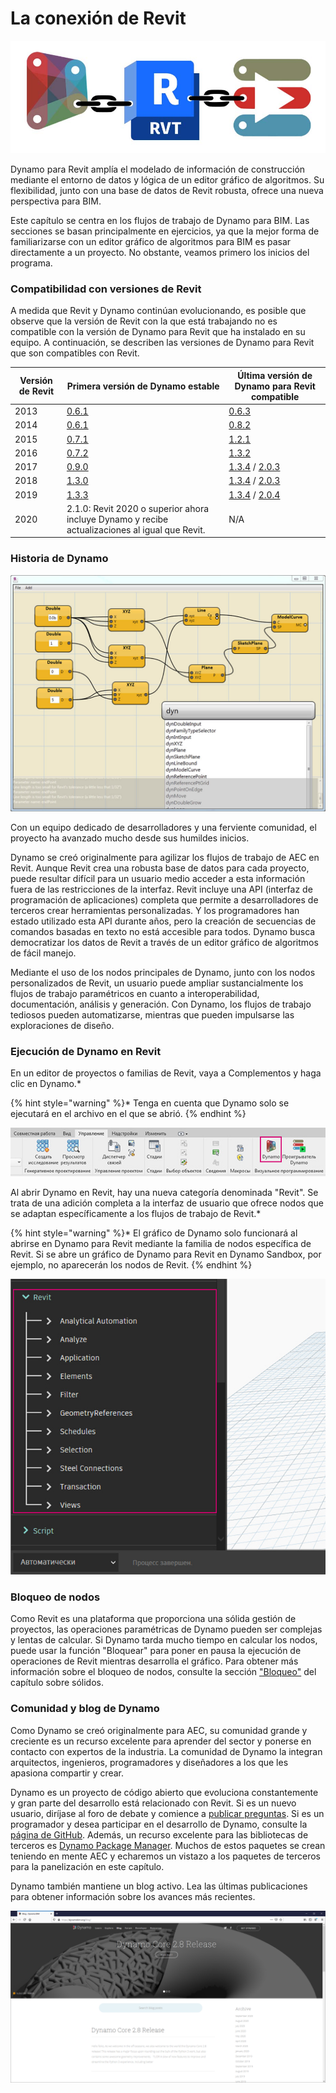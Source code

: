 # La conexión de Revit

![](images/1/revitconnectionlink.jpg)

Dynamo para Revit amplía el modelado de información de construcción mediante el entorno de datos y lógica de un editor gráfico de algoritmos. Su flexibilidad, junto con una base de datos de Revit robusta, ofrece una nueva perspectiva para BIM.

Este capítulo se centra en los flujos de trabajo de Dynamo para BIM. Las secciones se basan principalmente en ejercicios, ya que la mejor forma de familiarizarse con un editor gráfico de algoritmos para BIM es pasar directamente a un proyecto. No obstante, veamos primero los inicios del programa.

### Compatibilidad con versiones de Revit

A medida que Revit y Dynamo continúan evolucionando, es posible que observe que la versión de Revit con la que está trabajando no es compatible con la versión de Dynamo para Revit que ha instalado en su equipo. A continuación, se describen las versiones de Dynamo para Revit que son compatibles con Revit.

| Versión de Revit | Primera versión de Dynamo estable                                                       | Última versión de Dynamo para Revit compatible                                                                                                                                |
| ------------- | --------------------------------------------------------------------------------- | ---------------------------------------------------------------------------------------------------------------------------------------------------------------------- |
| 2013          | [0.6.1](http://dyn-builds-data.s3-us-west-2.amazonaws.com/DynamoInstall0.6.1.exe) | [0.6.3](http://dyn-builds-data.s3-us-west-2.amazonaws.com/DynamoInstall0.6.3.exe)                                                                                      |
| 2014          | [0.6.1](http://dyn-builds-data.s3-us-west-2.amazonaws.com/DynamoInstall0.6.1.exe) | [0.8.2](http://dyn-builds-data.s3-us-west-2.amazonaws.com/DynamoInstall0.8.2.exe)                                                                                      |
| 2015          | [0.7.1](http://dyn-builds-data.s3-us-west-2.amazonaws.com/DynamoInstall0.7.1.exe) | [1.2.1](http://dyn-builds-data.s3-us-west-2.amazonaws.com/DynamoInstall1.2.1.exe)                                                                                      |
| 2016          | [0.7.2](http://dyn-builds-data.s3-us-west-2.amazonaws.com/DynamoInstall0.7.2.exe) | [1.3.2](http://dyn-builds-data.s3-us-west-2.amazonaws.com/DynamoInstall1.3.2.exe)                                                                                      |
| 2017          | [0.9.0](http://dyn-builds-data.s3-us-west-2.amazonaws.com/DynamoInstall0.9.0.exe) | [1.3.4](http://dyn-builds-data.s3-us-west-2.amazonaws.com/DynamoInstall1.3.4.exe) / [2.0.3](https://dyn-builds-data.s3-us-west-2.amazonaws.com/DynamoInstall2.0.3.exe) |
| 2018          | [1.3.0](http://dyn-builds-data.s3-us-west-2.amazonaws.com/DynamoInstall1.3.0.exe) | [1.3.4](http://dyn-builds-data.s3-us-west-2.amazonaws.com/DynamoInstall1.3.4.exe) / [2.0.3](https://dyn-builds-data.s3-us-west-2.amazonaws.com/DynamoInstall2.0.3.exe) |
| 2019          | [1.3.3](http://dyn-builds-data.s3-us-west-2.amazonaws.com/DynamoInstall1.3.3.exe) | [1.3.4](http://dyn-builds-data.s3-us-west-2.amazonaws.com/DynamoInstall1.3.4.exe) / [2.0.4](https://dyn-builds-data.s3-us-west-2.amazonaws.com/DynamoInstall2.0.4.exe) |
| 2020         | 2.1.0: Revit 2020 o superior ahora incluye Dynamo y recibe actualizaciones al igual que Revit.      | N/A                                                                                                                                                                    |

### Historia de Dynamo

![Historia](images/1/earlyScreenshot.jpg)

Con un equipo dedicado de desarrolladores y una ferviente comunidad, el proyecto ha avanzado mucho desde sus humildes inicios.

Dynamo se creó originalmente para agilizar los flujos de trabajo de AEC en Revit. Aunque Revit crea una robusta base de datos para cada proyecto, puede resultar difícil para un usuario medio acceder a esta información fuera de las restricciones de la interfaz. Revit incluye una API (interfaz de programación de aplicaciones) completa que permite a desarrolladores de terceros crear herramientas personalizadas. Y los programadores han estado utilizado esta API durante años, pero la creación de secuencias de comandos basadas en texto no está accesible para todos. Dynamo busca democratizar los datos de Revit a través de un editor gráfico de algoritmos de fácil manejo.

Mediante el uso de los nodos principales de Dynamo, junto con los nodos personalizados de Revit, un usuario puede ampliar sustancialmente los flujos de trabajo paramétricos en cuanto a interoperabilidad, documentación, análisis y generación. Con Dynamo, los flujos de trabajo tediosos pueden automatizarse, mientras que pueden impulsarse las exploraciones de diseño.

### Ejecución de Dynamo en Revit

En un editor de proyectos o familias de Revit, vaya a Complementos y haga clic en Dynamo.*

{% hint style="warning" %}* Tenga en cuenta que Dynamo solo se ejecutará en el archivo en el que se abrió. {% endhint %}

![](<../2_setup_for_dynamo/images/launchdynamofromrevit (1).jpg>)

Al abrir Dynamo en Revit, hay una nueva categoría denominada "Revit". Se trata de una adición completa a la interfaz de usuario que ofrece nodos que se adaptan específicamente a los flujos de trabajo de Revit.*

{% hint style="warning" %}* El gráfico de Dynamo solo funcionará al abrirse en Dynamo para Revit mediante la familia de nodos específica de Revit. Si se abre un gráfico de Dynamo para Revit en Dynamo Sandbox, por ejemplo, no aparecerán los nodos de Revit. {% endhint %}

![](images/1/revitconnection-runningdynamoinrevit02.jpg)

### Bloqueo de nodos

Como Revit es una plataforma que proporciona una sólida gestión de proyectos, las operaciones paramétricas de Dynamo pueden ser complejas y lentas de calcular. Si Dynamo tarda mucho tiempo en calcular los nodos, puede usar la función "Bloquear" para poner en pausa la ejecución de operaciones de Revit mientras desarrolla el gráfico. Para obtener más información sobre el bloqueo de nodos, consulte la sección ["Bloqueo"](../essential-nodes-and-concepts/5\_geometry-for-computational-design/5-6\_solids.md#freezing) del capítulo sobre sólidos.

### Comunidad y blog de Dynamo

Como Dynamo se creó originalmente para AEC, su comunidad grande y creciente es un recurso excelente para aprender del sector y ponerse en contacto con expertos de la industria. La comunidad de Dynamo la integran arquitectos, ingenieros, programadores y diseñadores a los que les apasiona compartir y crear.

Dynamo es un proyecto de código abierto que evoluciona constantemente y gran parte del desarrollo está relacionado con Revit. Si es un nuevo usuario, diríjase al foro de debate y comience a [publicar preguntas](http://dynamobim.org/forums/forum/dyn/). Si es un programador y desea participar en el desarrollo de Dynamo, consulte la [página de GitHub](https://github.com/DynamoDS/Dynamo). Además, un recurso excelente para las bibliotecas de terceros es [Dynamo Package Manager](http://dynamopackages.com). Muchos de estos paquetes se crean teniendo en mente AEC y echaremos un vistazo a los paquetes de terceros para la panelización en este capítulo.

Dynamo también mantiene un blog activo. Lea las últimas publicaciones para obtener información sobre los avances más recientes.

![Blog](images/1/blog.png)

